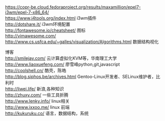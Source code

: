 https://copr-be.cloud.fedoraproject.org/results/maxamillion/epel7-i3wm/epel-7-x86_64/  
https://www.j4tools.org/index.html  i3wm插件  
http://dotshare.it/ i3wm环境配置  
http://fontawesome.io/cheatsheet/   图标  
http://vimawesome.com/  
http://www.cs.usfca.edu/~galles/visualization/Algorithms.html  数据结构视化  


博客  
http://smilejay.com/    云计算虚拟化KVM等，华南理工大学  
http://www.liaoxuefeng.com/ 廖雪峰python,git,javascript  
http://coolshell.cn/    酷壳，陈皓  
http://blog.siphos.be/archives.html  Gentoo-Linux开发者、SELinux维护者，比利时  
http://liwei.life/  新浪,各种知识  
http://zhuxy.com/  一些工具折腾  
http://www.lenky.info/  linux相关  
http://www.ixxoo.me/    linux 前端  
http://kukuruku.co/ 语言，数据结构，系统  
